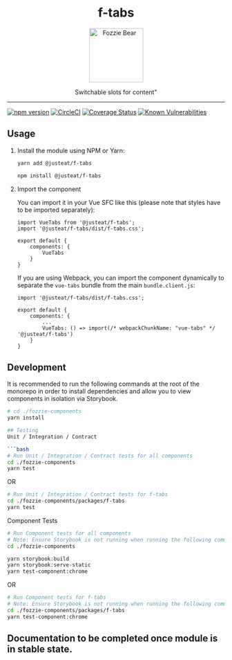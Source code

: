 
<div align="center">
  <h1>f-tabs</h1>

  <img width="125" alt="Fozzie Bear" src="../../bear.png" />

  <p>Switchable slots for content&#34;</p>
</div>

---

[![npm version](https://badge.fury.io/js/%40justeat%2Ff-tabs.svg)](https://badge.fury.io/js/%40justeat%2Ff-tabs)
[![CircleCI](https://circleci.com/gh/justeat/fozzie-components.svg?style=svg)](https://circleci.com/gh/justeat/workflows/fozzie-components)
[![Coverage Status](https://coveralls.io/repos/github/justeat/f-tabs/badge.svg)](https://coveralls.io/github/justeat/f-tabs)
[![Known Vulnerabilities](https://snyk.io/test/github/justeat/f-tabs/badge.svg?targetFile=package.json)](https://snyk.io/test/github/justeat/f-tabs?targetFile=package.json)


## Usage

1.  Install the module using NPM or Yarn:

    ```bash
    yarn add @justeat/f-tabs
    ```

    ```bash
    npm install @justeat/f-tabs
    ```

2.  Import the component

    You can import it in your Vue SFC like this (please note that styles have to be imported separately):

    ```
    import VueTabs from '@justeat/f-tabs';
    import '@justeat/f-tabs/dist/f-tabs.css';

    export default {
        components: {
            VueTabs
        }
    }
    ```

    If you are using Webpack, you can import the component dynamically to separate the `vue-tabs` bundle from the main `bundle.client.js`:

    ```
    import '@justeat/f-tabs/dist/f-tabs.css';

    export default {
        components: {
            ...
            VueTabs: () => import(/* webpackChunkName: "vue-tabs" */ '@justeat/f-tabs')
        }
    }

    ```

## Development
It is recommended to run the following commands at the root of the monorepo in order to install dependencies and allow you to view components in isolation via Storybook.

```bash
# cd ./fozzie-components
yarn install

## Testing
Unit / Integration / Contract

```bash
# Run Unit / Integration / Contract tests for all components
cd ./fozzie-components
yarn test
```

OR

```bash
# Run Unit / Integration / Contract tests for f-tabs
cd ./fozzie-components/packages/f-tabs
yarn test
```

Component Tests
```bash
# Run Component tests for all components
# Note: Ensure Storybook is not running when running the following commands
cd ./fozzie-components

yarn storybook:build
yarn storybook:serve-static
yarn test-component:chrome
```

OR

```bash
# Run Component tests for f-tabs
# Note: Ensure Storybook is not running when running the following commands
cd ./fozzie-components/packages/f-tabs
yarn test-component:chrome
```
## Documentation to be completed once module is in stable state.
